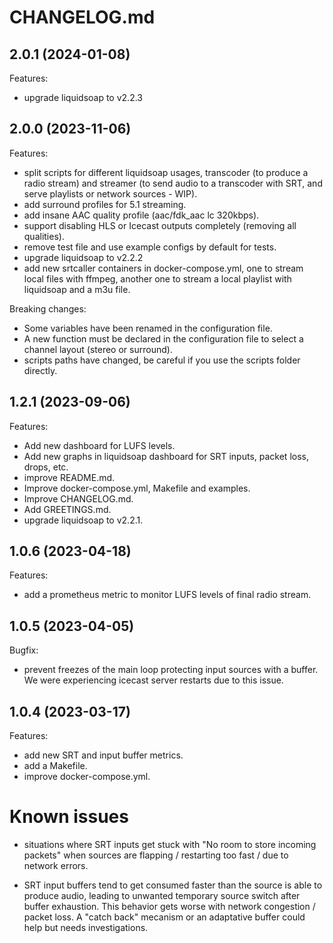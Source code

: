 # CHANGELOG.md

## 2.0.1 (2024-01-08)

Features:

- upgrade liquidsoap to v2.2.3

## 2.0.0 (2023-11-06)

Features:

- split scripts for different liquidsoap usages, transcoder (to produce a radio
  stream) and streamer (to send audio to a transcoder with SRT, and serve
  playlists or network sources - WIP).
- add surround profiles for 5.1 streaming.
- add insane AAC quality profile (aac/fdk_aac lc 320kbps).
- support disabling HLS or Icecast outputs completely (removing all qualities).
- remove test file and use example configs by default for tests.
- upgrade liquidsoap to v2.2.2
- add new srtcaller containers in docker-compose.yml, one to stream local files
  with ffmpeg, another one to stream a local playlist with liquidsoap and a m3u
  file.

Breaking changes:

- Some variables have been renamed in the configuration file.
- A new function must be declared in the configuration file to select a channel
  layout (stereo or surround).
- scripts paths have changed, be careful if you use the scripts folder directly.

## 1.2.1 (2023-09-06)

Features:

- Add new dashboard for LUFS levels.
- Add new graphs in liquidsoap dashboard for SRT inputs, packet loss, drops, etc.
- improve README.md.
- Improve docker-compose.yml, Makefile and examples.
- Improve CHANGELOG.md.
- Add GREETINGS.md.
- upgrade liquidsoap to v2.2.1.

## 1.0.6 (2023-04-18)

Features:

- add a prometheus metric to monitor LUFS levels of final radio stream.

## 1.0.5 (2023-04-05)

Bugfix:

- prevent freezes of the main loop protecting input sources with a buffer.
  We were experiencing icecast server restarts due to this issue.

## 1.0.4 (2023-03-17)

Features:

- add new SRT and input buffer metrics.
- add a Makefile.
- improve docker-compose.yml.

# Known issues

- situations where SRT inputs get stuck with "No room to store incoming packets"
  when sources are flapping / restarting too fast / due to network errors.

- SRT input buffers tend to get consumed faster than the source is able to
  produce audio, leading to unwanted temporary source switch after buffer
  exhaustion. This behavior gets worse with network congestion / packet loss. A
  "catch back" mecanism or an adaptative buffer could help but needs
  investigations.
